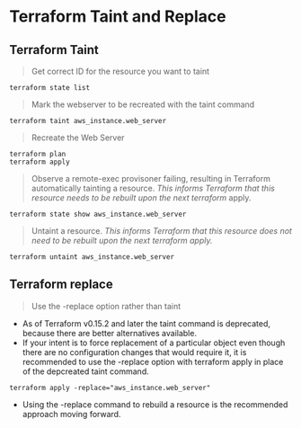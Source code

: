 # Terraform Taint and Replace

## Terraform Taint

> Get correct ID for the resource you want to taint
```
terraform state list
```

> Mark the webserver to be recreated with the taint command
```
terraform taint aws_instance.web_server
```

> Recreate the Web Server
```
terraform plan
terraform apply
```

> Observe a remote-exec provisoner failing, resulting in Terraform automatically tainting a resource. *This informs Terraform that this resource needs to be rebuilt upon the next terraform*
apply.
```
terraform state show aws_instance.web_server
```
> Untaint a resource. *This informs Terraform that this resource does not need to be rebuilt upon the next terraform apply.*
```
terraform untaint aws_instance.web_server
```
## Terraform replace

> Use the -replace option rather than taint
- As of Terraform v0.15.2 and later the taint command is deprecated, because there are better alternatives
available.
- If your intent is to force replacement of a particular object even though there are no configuration
changes that would require it, it is recommended to use the -replace option with terraform apply in
place of the depcreated taint command.

```
terraform apply -replace="aws_instance.web_server"
```
- Using the -replace command to rebuild a resource is the recommended approach moving forward.
